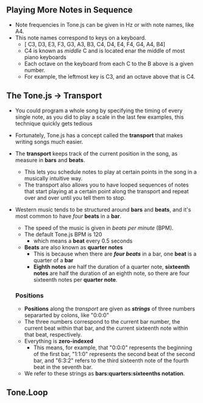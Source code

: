 ## Playing More Notes in Sequence
- Note frequencies in Tone.js can be given in Hz or with note names, like A4.
- This note names correspond to keys on a keyboard.
    - [ C3, D3, E3, F3, G3, A3, B3, C4, D4, E4, F4, G4, A4, B4]
    - C4 is known as _middle_ C and is located enar the middle of most piano keyboards
    - Each octave on the keyboard from each C to the B above is a given number. 
    - For example, the leftmost key is C3, and an octave above that is C4.


## The Tone.js -> Transport
  - You could program a whole song by specifying the timing of every single note, as you did to play a scale in the last 
  few examples, this technique quickly gets tedious

  - Fortunately, Tone.js has a concept called the **transport** that makes writing songs much easier.
  - The **transport** keeps track of the current position in the song, as measure in **bars** and **beats**.
    - This lets you schedule notes to play at certain points in the song in a musically intuitive way.
    - The transport also allows you to have looped sequences of notes that start playing at a certain point
    along the transport and repeat over and over until you tell them to stop.

  - Western music tends to be structured around **bars** and **beats**, and it's most common to have *four* **beats** in a **bar**.
    - The speed of the music is given in *beats per minute* (BPM).
    - The default Tone.js BPM is 120
      - which means a **beat** every 0.5 seconds
    - **Beats** are also known as **quarter notes**
      - This is because when there are ***four beats*** in a bar, one **beat** is a quarter of a **bar**
      - **Eighth notes** are half the duration of a quarter note, **sixteenth notes** are half the duration of 
      an eighth note, so there are four sixteenth notes per **quarter note**.
    
    ### Positions
    -  **Positions** along the *transport* are given as ***strings*** of three numbers separarted by colons, like "0:0:0"
      - The three numbers correspond to the current bar number, the current beat within that bar, and the current sixteenth
      note within that beat, respectively. 
      - Everything is **zero-indexed**
        - This means, for example, that "0:0:0" represents the beginning of the first bar,
        "1:1:0" represents the second beat of the second bar, and
        "6:3:2" refers to the third sixteenth note of the fourth beat in the seventh bar.
      - We refer to these strings as **bars:quarters:sixteenths notation**.
## Tone.Loop
  
